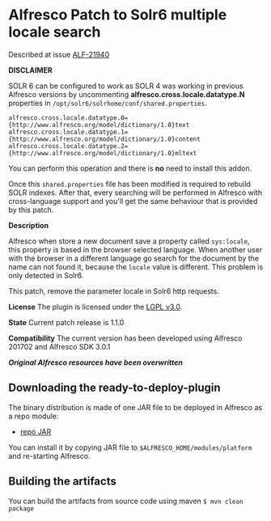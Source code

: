 
Alfresco Patch to Solr6 multiple locale search
================================================

Described at issue [ALF-21940](https://issues.alfresco.com/jira/browse/ALF-21940)

**DISCLAIMER**

SOLR 6 can be configured to work as SOLR 4 was working in previous Alfresco versions by uncommenting **alfresco.cross.locale.datatype.N** properties in `/opt/solr6/solrhome/conf/shared.properties`.

```
alfresco.cross.locale.datatype.0={http://www.alfresco.org/model/dictionary/1.0}text
alfresco.cross.locale.datatype.1={http://www.alfresco.org/model/dictionary/1.0}content
alfresco.cross.locale.datatype.2={http://www.alfresco.org/model/dictionary/1.0}mltext
```

You can perform this operation and there is **no** need to install this addon. 

Once this `shared.properties` file has been modified is required to rebuild SOLR indexes. After that, every searching will be performed in Alfresco with cross-language support and you'll get the same behaviour that is provided by this patch.

**Description**

Alfresco when store a new document save a property called `sys:locale`, this property is based in the browser selected language. When another user with the browser in a different language go search for the document by the name can not found it, because the `locale` value is different. This problem is only detected in Solr6.

This patch, remove the parameter locale in Solr6 http requests.

**License**
The plugin is licensed under the [LGPL v3.0](http://www.gnu.org/licenses/lgpl-3.0.html). 

**State**
Current patch release is 1.1.0

**Compatibility** 
The current version has been developed using Alfresco 201702 and Alfresco SDK 3.0.1

***Original Alfresco resources have been overwritten***

Downloading the ready-to-deploy-plugin
--------------------------------------
The binary distribution is made of one JAR file to be deployed in Alfresco as a repo module:

* [repo JAR](https://github.com/keensoft/alf-21940-repo/releases/download/1.1.0/patch-alf-21940-repo-1.1.0.jar)

You can install it by copying JAR file to `$ALFRESCO_HOME/modules/platform` and re-starting Alfresco.


Building the artifacts
----------------------
You can build the artifacts from source code using maven
```$ mvn clean package```

